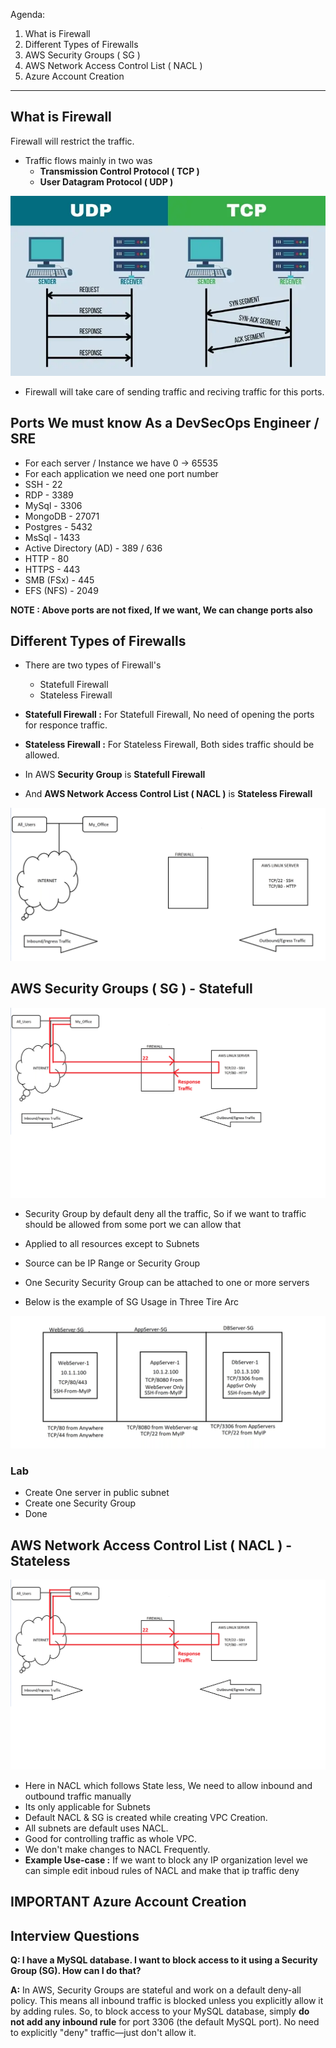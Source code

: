 Agenda:
1. What is Firewall
2. Different Types of Firewalls
3. AWS Security Groups ( SG )
4. AWS Network Access Control List ( NACL )
5. Azure Account Creation

---

## What is Firewall
Firewall will restrict the traffic.

* Traffic flows mainly in two was
    * __Transmission Control Protocol ( TCP )__
    * __User Datagram Protocol ( UDP )__

![alt text](./Images/tcp-vs-udp.webp)

* Firewall will take care of sending traffic and reciving traffic for this ports.

## Ports We must know As a DevSecOps Engineer / SRE
* For each server / Instance we have 0 -> 65535
* For each application we need one port number
* SSH - 22
* RDP - 3389
* MySql - 3306
* MongoDB - 27071
* Postgres - 5432
* MsSql - 1433
* Active Directory (AD) - 389 / 636
* HTTP - 80
* HTTPS - 443
* SMB (FSx) - 445
* EFS (NFS) - 2049

__NOTE : Above ports are not fixed, If we want, We can change ports also__

## Different Types of Firewalls
* There are two types of Firewall's
    * Statefull Firewall
    * Stateless Firewall

* __Statefull Firewall :__ For Statefull Firewall, No need of opening the ports for responce traffic.

* __Stateless Firewall :__ For Stateless Firewall, Both sides traffic should be allowed. 

* In AWS __Security Group__ is __Statefull Firewall__
* And __AWS Network Access Control List ( NACL )__ is __Stateless Firewall__

![alt text](./Images/SG_NACL_Usecase.png)

## AWS Security Groups ( SG ) - Statefull

![alt text](./Images/AWS_SG_VS_NACL_Step_1.png)

* Security Group by default deny all the traffic, So if we want to traffic should be allowed from some port we can allow that
* Applied to all resources except to Subnets
* Source can be IP Range or Security Group
* One Security Security Group can be attached to one or more servers

* Below is the example of SG Usage in Three Tire Arc

![alt text](./Images/SG_For_3_tire_arc.png)

### Lab
* Create One server in public subnet
* Create one Security Group
* Done


## AWS Network Access Control List ( NACL ) - Stateless

![alt text](./Images/AWS_SG_VS_NACL_Step_1.png)

* Here in NACL which follows State less, We need to allow inbound and outbound traffic manually 
* Its only applicable for Subnets
* Default NACL & SG is created while creating VPC Creation.
* All subnets are default uses NACL.
* Good for controlling traffic as whole VPC.
* We don't make changes to NACL Frequently.
* __Example Use-case :__ If we want to block any IP organization level we can simple edit inboud rules of NACL and make that ip traffic deny

## IMPORTANT Azure Account Creation

## Interview Questions

**Q: I have a MySQL database. I want to block access to it using a Security Group (SG). How can I do that?**

**A:** In AWS, Security Groups are stateful and work on a default deny-all policy. This means all inbound traffic is blocked unless you explicitly allow it by adding rules. So, to block access to your MySQL database, simply **do not add any inbound rule** for port 3306 (the default MySQL port). No need to explicitly "deny" traffic—just don't allow it.
